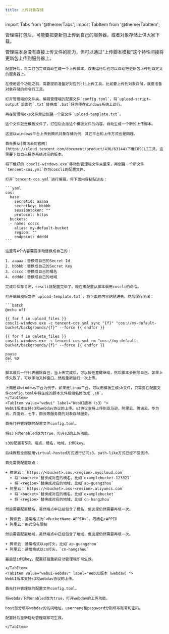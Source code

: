 ```yaml
---
title: 上传对象存储
---
```

import Tabs from '@theme/Tabs';
import TabItem from '@theme/TabItem';

管理端打包后，可能要把更新包上传到自己的服务器，或者对象存储上供大家下载。

<Tabs groupId="manager-edition">
    <TabItem value="cmd" label="命令行版本" default>
        管理端本身没有直接上传文件的能力，但可以通过“上传脚本模板”这个特性间接将更新包上传到服务器上。

    配置好后，每次打包完成自动生成一个上传脚本，双击运行后也可以自动把更新包上传到自定义的服务器上。

    在使用这个功能之前，需要提前准备好对应的cli上传工具，比如要上传到对象存储，就要准备对象存储的命令行工具。

    打开管理端的文件夹，编辑管理端的配置文件`config.toml`，将`upload-script-output`后面的`.txt`替换成`.bat`好方便在Windows系统上运行。

    再在管理端exe文件旁边创建一个空文件`upload-template.txt`。

    这个文件就是模板文件了，打包后会按这个模板文件的内容，自动生成一个新的上传脚本。

    这里以windows平台上传到腾讯对象存储为例，其它平台和上传方式也是同理。

    首先要从[腾讯云的官网](https://cloud.tencent.com/document/product/436/63144)下载COSCLI工具，这里要下载自己操作系统对应的版本。

    将下载好的`coscli-windows.exe`移动到管理端文件夹里来，再创建一个新文件`tencent-cos.yml`作为coscli的配置文件。

    打开`tencent-cos.yml`进行编辑，将下面内容粘贴进去：

    ```yaml
    cos:
      base:
        secretid: aaaaa
        secretkey: bbbbb
        sessiontoken: ""
        protocol: https
      buckets:
      - name: ccccc
        alias: my-default-bucket
        region: ""
        endpoint: ddddd
    ```

    这里有4个内容需要手动替换成自己的：

    1. aaaaa：替换成自己的Secret Id
    2. bbbbb：替换成自己的Secret Key
    3. ccccc：替换成自己的桶名
    4. ddddd：替换成自己的地域

    完成后保存关闭，coscli就配置完毕了。现在来配置从脚本调用coscli的命令。

    打开编辑模板文件`upload-template.txt`，将下面的内容粘贴进去，然后保存关闭：

    ```batch
    @echo off

    {{ for f in upload_files }}
    coscli-windows.exe -c tencent-cos.yml sync "{f}" "cos://my-default-bucket/backgrounds/{f}" --force {{ endfor }}

    {{ for f in delete_files }}
    coscli-windows.exe -c tencent-cos.yml rm "cos://my-default-bucket/backgrounds/{f}" --force {{ endfor }}

    pause
    del %0
    ```

    脚本最后一行代表删除自己，当上传完成后，可以按任意键继续，然后脚本会删除自己。如果上传失败了，可以手动叉掉窗口，然后重新运行一次上传。

    上面是以windows平台为例子，如果是linux平台，可以用模板生成sh文件，只需要在配置文件config.toml中将生成的脚本文件后缀名修改成`.sh`。
    </TabItem>
    <TabItem value="webui" label="WebUI版本（s3）">
    WebUI版本支持s3和webdav协议的上传。s3协议支持上传到亚马逊，阿里云，腾讯云，华为云，百度云，七牛，雨云等服务商的对象存储服务。
    
    首先打开管理端的配置文件config.toml。
    
    将s3下的enabled改为true，打开s3的上传功能。
    
    s3的配置有5项，端点，桶名，地域，id和key。
    
    后续教程全部使用virtual-hosted方式进行访问s3，path-like方式已经不受支持。
    
    首先需要配置端点：
    
    + 腾讯云：`https://<bucket>.cos.<region>.myqcloud.com`
      + 将`<bucket>`替换成对应的桶名，比如`examplebucket-123321`  
      + 将`<region>`替换成对应的地域，比如`ap-guangzhou`
    + 阿里云：`https://<bucket>.oss-<resion>.aliyuncs.com`
      + 将`<bucket>`替换成对应的桶名，比如`examplebucket`  
      + 将`<region>`替换成对应的地域，比如`cn-hangzhou`

    然后需要配置桶名，虽然端点中已经包含了桶名，但这里仍然需要再填一次。
    
    + 腾讯云：通常格式为`<BucketName-APPID>`，既桶名+APPID
    + 阿里云：格式没有限制

    然后需要配置地域，虽然端点中已经包含了地域，但这里仍然需要再填一次。
    
    + 腾讯云：通常格式以ap打头，比如`ap-guangzhou`
    + 阿里云：通常格式以cn打头，`cn-hangzhou`
    
    最后是id和key，配置好后重新启动管理端即可生效。
    
    </TabItem>
    <TabItem value="webui-webdav" label="WebUI版本（webdav）">
    WebUI版本支持s3和webdav协议的上传。
    
    首先打开管理端的配置文件config.toml。
    
    将webdav下的enabled改为true，打开webdav的上传功能。
    
    host部分填写webdav的访问地址，username和password分别填写账号和密码。
    
    配置好后重新启动管理端即可生效。
    
    </TabItem>
</Tabs>

